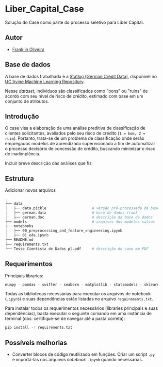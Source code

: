 # Liber_Capital_Case
Solução do Case como parte do processo seletivo para Liber Capital.

## Autor

- [Franklin Oliveira](https://www.linkedin.com/in/franklin-oliveira95/)

## Base de dados

A base de dados trabalhada é a [Statlog (German Credit Data)](https://archive.ics.uci.edu/ml/datasets/Statlog+%28German+Credit+Data%29), disponível no [UC Irvine Machine Learning Repository](https://archive.ics.uci.edu/ml/index.php). 

Nesse *dataset*, indivíduos são classificados como "bons" ou "ruins" de acordo com seu nível de risco de crédito, estimado com base em um conjunto de atributos.  

## Introdução

O case visa a elaboração de uma análise preditiva de classificação de clientes solicitantes, avaliados pelo seu risco de crédito (`1 = bom, 2 = ruim`). Portanto, trata-se de um problema de classificação onde serão empregados modelos de aprendizado supervisionado a fim de automatizar o processo decisório de concessão de crédito, buscando minimizar o risco de inadimplência.

<p color='red'>Incluir breve descrição das análises que fiz</p>

## Estrutura

<p color='red'>Adicionar novos arquivos</p>

```bash
.
├── data
│   ├── data.pickle                     # versão pré-processada da base de dados
│   ├── german.data                     # base de dados (raw)
│   ├── german.doc                      # descrição da base de dados
├── models                              # arquivos dos modelos salvos
├── notebooks
│   ├── 00_preprocessing_and_feature_engineering.ipynb
│   ├── 01_eda.ipynb
├── README.md
├── requirements.txt
└── Teste Cientista de Dados pl.pdf     # descrição do case em PDF
```

## Requerimentos

Principais libraries:

```sh
numpy - pandas - swifter - seaborn - matplotlib - statsmodels - sklearn 
```

Todas as bibliotecas necessárias para executar os arquivos de notebook (`.ipynb`) e suas dependências estão listadas no arquivo `requirements.txt`.

Para instalar todos os requerimentos necessários (libraries principais e suas dependências), basta executar o seguinte comando em uma instância de terminal (obs: certifique-se de navegar até a pasta correta):

```bash
pip install -r requirements.txt
```


## Possíveis melhorias

- Converter blocos de código reutilizado em funções. Criar um script `.py` e importá-las nos arquivos _notebook_ `.ipynb` quando necessárias. 
